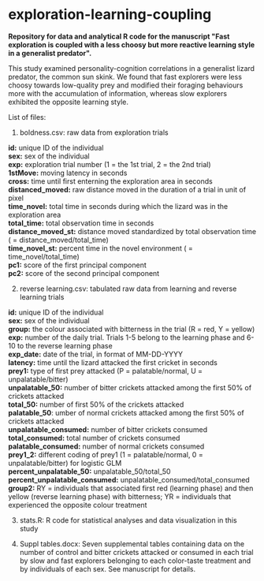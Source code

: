 # exploration-learning-coupling

**Repository for data and analytical R code for the manuscript "Fast exploration is coupled with a less choosy but more reactive learning style in a generalist predator".**

This study examined personality-cognition correlations in a generalist lizard predator, the common sun skink. We found that fast explorers were less choosy towards low-quality prey and modified their foraging behaviours more with the accumulation of information, whereas slow explorers exhibited the opposite learning style.

List of files:

1. boldness.csv: raw data from exploration trials

**id:** unique ID of the individual<br/>
**sex:** sex of the individual<br/>
**exp:** exploration trial number (1 = the 1st trial, 2 = the 2nd trial)<br/>
**1stMove:** moving latency in seconds<br/>
**cross:** time until first enterning the exploration area in seconds<br/>
**distanced_moved:** raw distance moved in the duration of a trial in unit of pixel<br/>
**time_novel:** total time in seconds during which the lizard was in the exploration area<br/>
**total_time:** total observation time in seconds<br/>
**distance_moved_st:** distance moved standardized by total observation time ( = distance_moved/total_time)<br/>
**time_novel_st:** percent time in the novel environment ( = time_novel/total_time)<br/>
**pc1:** score of the first principal component<br/>
**pc2:** score of the second principal component<br/>

2. reverse learning.csv: tabulated raw data from learning and reverse learning trials

**id:** unique ID of the individual<br/>
**sex:** sex of the individual<br/>
**group:** the colour associated with bitterness in the trial (R = red, Y = yellow)<br/>
**exp:** number of the daily trial. Trials 1-5 belong to the learning phase and 6-10 to the reverse learning phase<br/>
**exp_date:** date of the trial, in format of MM-DD-YYYY<br/>
**latency:** time until the lizard attacked the first cricket in seconds<br/>
**prey1:** type of first prey attacked (P = palatable/normal, U = unpalatable/bitter)<br/>
**unpalatable_50:** number of bitter crickets attacked among the first 50% of crickets attacked<br/>
**total_50:** number of first 50% of the crickets attacked<br/>
**palatable_50**: umber of normal crickets attacked among the first 50% of crickets attacked<br/>
**unpalatable_consumed:** number of bitter crickets consumed<br/>
**total_consumed:** total number of crickets consumed<br/>
**palatable_consumed:** number of normal crickets consumed<br/>
**prey1_2:** different coding of prey1 (1 = palatable/normal, 0 = unpalatable/bitter) for logistic GLM<br/>
**percent_unpalatable_50:** unpalatable_50/total_50<br/>
**percent_unpalatable_consumed:** unpalatable_consumed/total_consumed<br/>
**group2:** RY = individuals that associated first red (learning phase) and then yellow (reverse learning phase) with bitterness; YR = individuals that experienced the opposite colour treatment<br/>

3. stats.R: R code for statistical analyses and data visualization in this study

4. Suppl tables.docx: Seven supplemental tables containing data on the number of control and bitter crickets attacked or consumed in each trial by slow and fast explorers belonging to each color-taste treatment and by individuals of each sex. See manuscript for details. 
